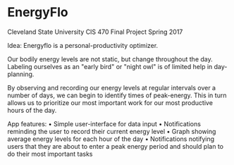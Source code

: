 # EnergyFlo
Cleveland State University
CIS 470 Final Project
Spring 2017

Idea:
Energyflo is a personal-productivity optimizer.

Our bodily energy levels are not static, but change throughout the day. Labeling ourselves as an "early bird" or "night owl" is of limited help in day-planning.

By observing and recording our energy levels at regular intervals over a number of days, we can begin to identify times of peak-energy. This in turn allows us to prioritize our most important work for our most productive hours of the day.

App features:
  • Simple user-interface for data input
  • Notifications reminding the user to record their current energy level
  • Graph showing average energy levels for each hour of the day
  • Notifications notifying users that they are about to enter a peak energy period and should plan to do their most important tasks
